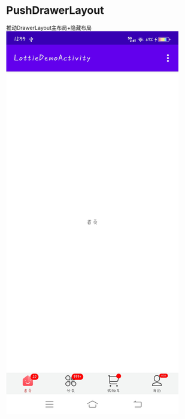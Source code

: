 # PushDrawerLayout
推动DrawerLayout主布局+隐藏布局
![image](https://raw.githubusercontent.com/GuiZhouAndroid/BottomLayout/master/picture.jpg)
